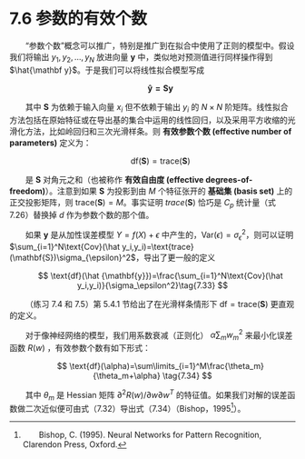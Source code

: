 # 7.6 参数的有效个数

<style>p{text-indent:2em;2}</style>

“参数个数”概念可以推广，特别是推广到在拟合中使用了正则的模型中。假设我们将输出 $y_1,y_2,\ldots,y_N$ 放进向量 $\mathbf y$ 中，类似地对预测值进行同样操作得到 $\hat{\mathbf y}$。于是我们可以将线性拟合模型写成

$$
\mathbf{\hat y=Sy}  \tag{7.31}
$$

其中 $\mathbf{S}$ 为依赖于输入向量 $x_i$ 但不依赖于输出 $y_i$ 的 $N\times N$ 阶矩阵。线性拟合方法包括在原始特征或在导出基的集合中运用的线性回归，以及采用平方收缩的光滑化方法，比如岭回归和三次光滑样条。则 **有效参数个数 (effective number of parameters)** 定义为：

$$
\text{df}(\mathbf{S})=\text{trace}(\mathbf{S})    \tag{7.32} 
$$

是 $\mathbf{S}$ 对角元之和（也被称作 **有效自由度 (effective degrees-of-freedom)**）。注意到如果 $\mathbf{S}$ 为投影到由 $M$ 个特征张开的 **基础集 (basis set)** 上的正交投影矩阵，则 $\text{trace}(\mathbf{S})=M$。事实证明 $trace(\mathbf{S})$ 恰巧是 $C_p$ 统计量（式 7.26）替换掉 $d$ 作为参数个数的那个值。

如果 $\mathbf y$ 是从加性误差模型 $Y=f(X)+\epsilon$ 中产生的，$\text{Var}(\epsilon)=\sigma_\epsilon^2$，则可以证明 $\sum_{i=1}^N\text{Cov}(\hat y_i,y_i)=\text{trace}(\mathbf{S})\sigma_{\epsilon}^2$，导出了更一般的定义

$$
\text{df}(\hat {\mathbf{y}})=\frac{\sum_{i=1}^N\text{Cov}(\hat y_i,y_i)}{\sigma_\epsilon^2}\tag{7.33}
$$

（练习 7.4 和 7.5）第 5.4.1 节给出了在光滑样条情形下 $\text{df}=\text{trace}(\mathbf{S})$ 更直观的定义。

对于像神经网络的模型，我们用系数衰减（正则化） $\alpha\sum_m w_m^2$ 来最小化误差函数 $R(w)$ ，有效参数个数有如下形式：

$$
\text{df}(\alpha)=\sum\limits_{i=1}^M\frac{\theta_m}{\theta_m+\alpha} \tag{7.34} 
$$

其中 $\theta_m$ 是 Hessian 矩阵 $\partial^2R(w)/\partial w\partial w^T$ 的特征值。如果我们对解的误差函数做二次近似便可由式（7.32）导出式（7.34）（Bishop，1995[^1]）。

[^1]: Bishop, C. (1995). Neural Networks for Pattern Recognition, Clarendon Press, Oxford.
